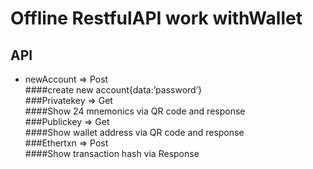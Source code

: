 Offline RestfulAPI work withWallet 
=====

API
-----

* newAccount => Post<br>
####create new account{data:’password’}<br>
###Privatekey => Get<br>
####Show 24 mnemonics via QR code and response<br>
###Publickey => Get<br>
####Show wallet address via QR code and response<br>
###Ethertxn => Post<br>
####Show transaction hash via Response<br>
